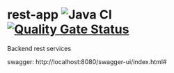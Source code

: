 # rest-app ![Java CI](https://github.com/ilamparithiNatarajan/rest-app/workflows/Java%20CI/badge.svg) [![Quality Gate Status](https://sonarcloud.io/api/project_badges/measure?project=ilam-natarajan_rest-app&metric=alert_status)](https://sonarcloud.io/dashboard?id=ilam-natarajan_rest-app)
Backend rest services

swagger: http://localhost:8080/swagger-ui/index.html#
